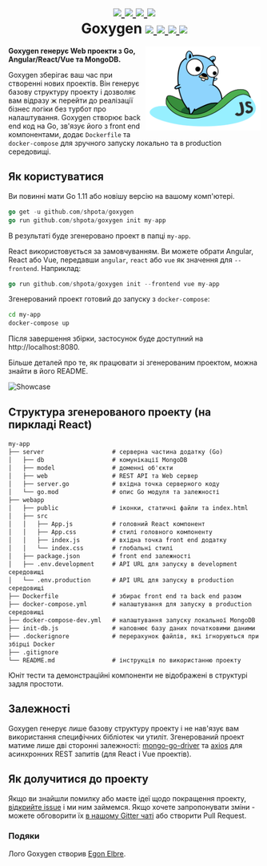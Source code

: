 <h1 align="center">
    <a href="https://github.com/Shpota/goxygen/tree/master/.github/README.md">
        <img height="20px" src="https://cdnjs.cloudflare.com/ajax/libs/flag-icon-css/3.4.6/flags/4x3/gb.svg">
    </a>
    <a href="https://github.com/Shpota/goxygen/tree/master/.github/README_ua.md">
        <img height="25px" src="https://cdnjs.cloudflare.com/ajax/libs/flag-icon-css/3.4.6/flags/4x3/ua.svg">
    </a>
    <a href="https://github.com/Shpota/goxygen/tree/master/.github/README_ru.md">
        <img height="20px" src="https://cdnjs.cloudflare.com/ajax/libs/flag-icon-css/3.4.6/flags/4x3/ru.svg">
    </a>
    <a href="https://github.com/Shpota/goxygen/tree/master/.github/README_zh.md">
        <img height="20px" src="https://cdnjs.cloudflare.com/ajax/libs/flag-icon-css/3.4.6/flags/4x3/cn.svg">
    </a>
    <br>
    Goxygen
    <a href="https://github.com/Shpota/goxygen/actions?query=workflow%3Abuild">
        <img src="https://github.com/Shpota/goxygen/workflows/build/badge.svg">
    </a>
    <a href="https://github.com/Shpota/goxygen/releases">
        <img src="https://img.shields.io/badge/version-v0.2.0-green">
    </a>
    <a href="https://gitter.im/goxygen/community">
        <img src="https://badges.gitter.im/goxygen/community.svg">
    </a>
    <a href="https://github.com/Shpota/goxygen/pulls">
        <img src="https://img.shields.io/badge/PRs-welcome-brightgreen.svg?style=flat-square">
    </a>
</h1>

<img src="../templates/react.webapp/src/logo.svg" align="right" width="230px" alt="goxygen logo">

**Goxygen генерує Web проекти з Go, Angular/React/Vue та MongoDB.**

Goxygen зберігає ваш час при створенні нових проектів. Він
генерує базову структуру проекту і дозволяє вам відразу ж перейти до
реалізації бізнес логіки без турбот про налаштування. Goxygen створює
back end код на Go, зв'язує його з front end компонентами, додає
`Dockerfile` та `docker-compose` для зручного запуску локально та в
production середовищі.

## Як користуватися
Ви повинні мати Go 1.11 або новішу версію на вашому комп'ютері.
```go
go get -u github.com/shpota/goxygen
go run github.com/shpota/goxygen init my-app
```
В результаті буде згенеровано проект в папці `my-app`. 

React використовується за замовчуванням. Ви можете обрати Angular,
React або Vue, передавши `angular`, `react` або `vue` як значення
для `--frontend`. Наприклад:

```go
go run github.com/shpota/goxygen init --frontend vue my-app
```

Згенерований проект готовий до запуску з `docker-compose`:
```sh
cd my-app
docker-compose up
```
Після завершення збірки, застосунок буде доступний на 
http://localhost:8080.

Більше деталей про те, як працювати зі згенерованим проектом,
можна знайти в його README. 

![Showcase](showcase.gif)

## Структура згенерованого проекту (на пиркладі React)

    my-app
    ├── server                   # серверна частина додатку (Go)
    │   ├── db                   # комунікації MongoDB
    │   ├── model                # доменні об'єкти
    │   ├── web                  # REST API та Web сервер
    │   ├── server.go            # вхідна точка серверного коду
    │   └── go.mod               # опис Go модуля та залежності
    ├── webapp                    
    │   ├── public               # іконки, статичні файли та index.html
    │   ├── src                       
    │   │   ├── App.js           # головний React компонент
    │   │   ├── App.css          # стилі головного компоненту
    │   │   ├── index.js         # вхідна точка front end додатку          
    │   │   └── index.css        # глобальні стилі
    │   ├── package.json         # front end залежності
    │   ├── .env.development     # API URL для запуску в development середовищі
    │   └── .env.production      # API URL для запуску в production середовищі
    ├── Dockerfile               # збирає front end та back end разом
    ├── docker-compose.yml       # налаштування для запуску в production середовищі
    ├── docker-compose-dev.yml   # налаштування запуску локальної MongoDB
    ├── init-db.js               # наповнює базу даних початковими даними
    ├── .dockerignore            # перерахунок файлів, які ігноруються при збірці Docker
    ├── .gitignore
    └── README.md                # інструкція по використанню проекту

Юніт тести та демонстраційні компоненти не відображені в
структурі задля простоти.

## Залежності

Goxygen генерує лише базову структуру проекту і не нав'язує вам
використання специфічних бібліотек чи утиліт. Згенерований проект
матиме лише дві сторонні залежності: 
[mongo-go-driver](https://github.com/mongodb/mongo-go-driver) та
[axios](https://github.com/axios/axios) для асинхронних REST запитів
(для React i Vue проектів).

## Як долучитися до проекту

Якщо ви знайшли помилку або маєте ідеї щодо покращення проекту,
[відкрийте issue](https://github.com/Shpota/goxygen/issues)
і ми ним займемся. Якщо хочете запропонувати зміни - можете 
обговорити їх [в нашому Gitter чаті](https://gitter.im/goxygen/community)
або створити Pull Request. 

### Подяки
Лого Goxygen створив [Egon Elbre](https://twitter.com/egonelbre).
